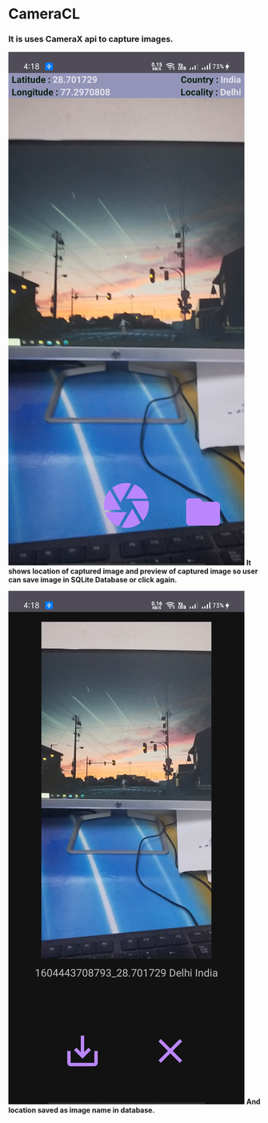 # CameraCL

### It is uses CameraX api to capture images.



![](screenshots/cameraX1.jpg)
**It shows location of captured image and preview of captured image so user can save image in SQLite Database or click again.**



![](screenshots/cameraX2.jpg)
 **And location saved as image name in database.**
